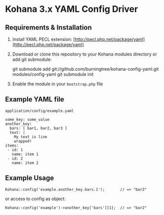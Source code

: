 # Kohana 3.x YAML Config Driver

## Requirements & Installation

1. Install YAML PECL extension: [http://pecl.php.net/package/yaml](http://pecl.php.net/package/yaml)
2. Download or clone this repository to your Kohana modules directory or add git submodule:

	git submodule add git://github.com/burningtree/kohana-config-yaml.git modules/config-yaml
	git submodule init

3. Enable the module in your `bootstrap.php` file

## Example YAML file

`application/config/example.yaml`

	some_key: some_value
	another_key:
	  bars: [ bar1, bar2, bar3 ]
	  text: |
		My text is line
		wrapped!
	items:
	 - id: 1
	   name: item 1
 	 - id: 2
	   name: item 2

## Example Usage

	Kohana::config('example.another_key.bars.1');		// => "bar2"

or access to config as object:

	Kohana::config('example')->another_key['bars'][1];	// => "bar2"

